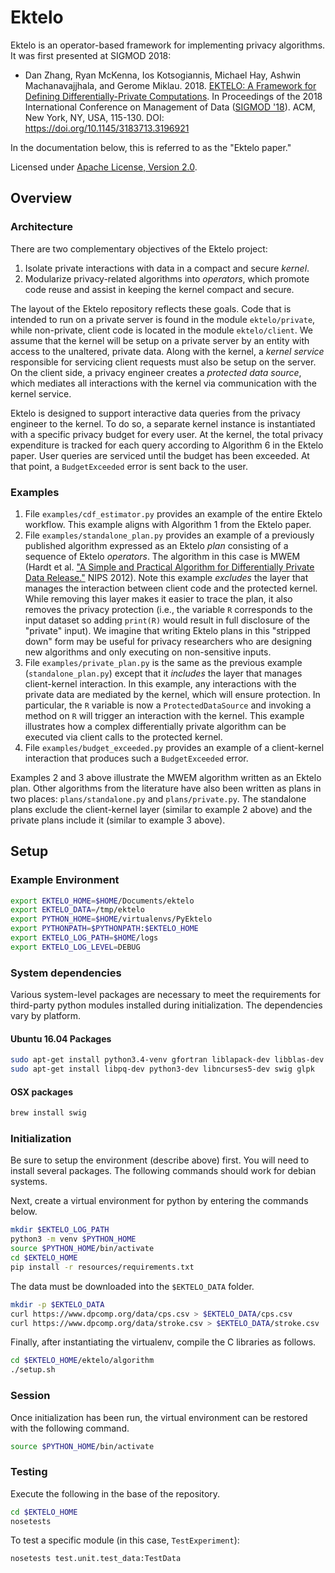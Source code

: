 # Ektelo

Ektelo is an operator-based framework for implementing privacy algorithms.  It was first presented at SIGMOD 2018:

- Dan Zhang, Ryan McKenna, Ios Kotsogiannis, Michael Hay, Ashwin Machanavajjhala, and Gerome Miklau. 2018. [EKTELO: A Framework for Defining Differentially-Private Computations](https://dl.acm.org/citation.cfm?id=3196921). In Proceedings of the 2018 International Conference on Management of Data ([SIGMOD '18](https://sigmod2018.org)). ACM, New York, NY, USA, 115-130. DOI: https://doi.org/10.1145/3183713.3196921

In the documentation below, this is referred to as the "Ektelo paper."

Licensed under [Apache License, Version 2.0](http://www.apache.org/licenses/LICENSE-2.0.txt).

## Overview

### Architecture

There are two complementary objectives of the Ektelo project:

1. Isolate private interactions with data in a compact and secure *kernel*.
2. Modularize privacy-related algorithms into *operators*, which
promote code reuse and assist in keeping the kernel compact and secure.

The layout of the Ektelo repository reflects these goals. Code that is intended
to run on a private server is found in the module `ektelo/private`, while
non-private, client code is located in the module `ektelo/client`. We assume
that the kernel will be setup on a private server by an entity with access to
the unaltered, private data. Along with the kernel, a *kernel service*
responsible for servicing client requests must also be setup on the server. On
the client side, a privacy engineer creates a *protected data source*, which
mediates all interactions with the kernel via communication with the kernel
service.

Ektelo is designed to support interactive data queries from the privacy
engineer to the kernel. To do so, a separate kernel instance is instantiated
with a specific privacy budget for every user. At the kernel, the total
privacy expenditure is tracked for each query according to Algorithm 6 in the
Ektelo paper. User queries are serviced until the budget has been exceeded.
At that point, a `BudgetExceeded` error is sent back to the user.

### Examples

1. File `examples/cdf_estimator.py` provides an example of the entire Ektelo workflow.  This example aligns with Algorithm 1 from the Ektelo paper.
2. File `examples/standalone_plan.py` provides an example of a previously published algorithm expressed as an Ektelo *plan* consisting of a sequence of Ektelo *operators*.  The algorithm in this case is MWEM (Hardt et al. ["A Simple and Practical Algorithm for Differentially Private Data Release."](http://papers.nips.cc/paper/4548-a-simple-and-practical-algorithm-for-differentially-private-data-release) NIPS 2012).  Note this example *excludes* the layer that manages the interaction between client code and the protected kernel.  While removing this layer makes it easier to trace the plan, it also removes the privacy protection (i.e., the variable `R` corresponds to the input dataset so adding `print(R)` would result in full disclosure of the "private" input).  We imagine that writing Ektelo plans in this "stripped down" form may be useful for privacy researchers who are designing new algorithms and only executing on non-sensitive inputs.
3. File `examples/private_plan.py` is the same as the previous example (`standalone_plan.py`) except that it *includes*  the layer that manages client-kernel interaction.  In this example, any interactions with the private data are mediated by the kernel, which will ensure protection.  In particular, the `R` variable is now a `ProtectedDataSource` and invoking a method on `R` will trigger an interaction with the kernel.  This example illustrates how a complex differentially private algorithm can be executed via client calls to the protected kernel.
4. File `examples/budget_exceeded.py` provides an example of a client-kernel
interaction that produces such a `BudgetExceeded` error.


Examples 2 and 3 above illustrate the MWEM algorithm written as an Ektelo plan.   Other algorithms from the literature have also been written as plans in two places: `plans/standalone.py` and `plans/private.py`.  The standalone plans exclude the client-kernel layer (similar to example 2 above) and the private plans include it (similar to example 3 above).

## Setup

### Example Environment

```bash
export EKTELO_HOME=$HOME/Documents/ektelo
export EKTELO_DATA=/tmp/ektelo
export PYTHON_HOME=$HOME/virtualenvs/PyEktelo
export PYTHONPATH=$PYTHONPATH:$EKTELO_HOME
export EKTELO_LOG_PATH=$HOME/logs
export EKTELO_LOG_LEVEL=DEBUG
```

### System dependencies

Various system-level packages are necessary to meet the requirements
for third-party python modules installed during initialization. The
dependencies vary by platform.

#### Ubuntu 16.04 Packages

```bash
sudo apt-get install python3.4-venv gfortran liblapack-dev libblas-dev
sudo apt-get install libpq-dev python3-dev libncurses5-dev swig glpk
```

#### OSX packages

```bash
brew install swig
```

### Initialization

Be sure to setup the environment (describe above) first. You will need to
install several packages. The following commands should work for debian systems.

Next, create a virtual environment for python by entering the commands below.

```bash
mkdir $EKTELO_LOG_PATH
python3 -m venv $PYTHON_HOME
source $PYTHON_HOME/bin/activate
cd $EKTELO_HOME
pip install -r resources/requirements.txt
```

The data must be downloaded into the `$EKTELO_DATA` folder.

```bash
mkdir -p $EKTELO_DATA
curl https://www.dpcomp.org/data/cps.csv > $EKTELO_DATA/cps.csv
curl https://www.dpcomp.org/data/stroke.csv > $EKTELO_DATA/stroke.csv
```

Finally, after instantiating the virtualenv, compile the C libraries as follows.

```bash
cd $EKTELO_HOME/ektelo/algorithm
./setup.sh
```

### Session

Once initialization has been run, the virtual environment can be restored with
the following command.

```bash
source $PYTHON_HOME/bin/activate
```

### Testing

Execute the following in the base of the repository.

```bash
cd $EKTELO_HOME
nosetests
```
To test a specific module (in this case, `TestExperiment`):

```bash
nosetests test.unit.test_data:TestData
```
